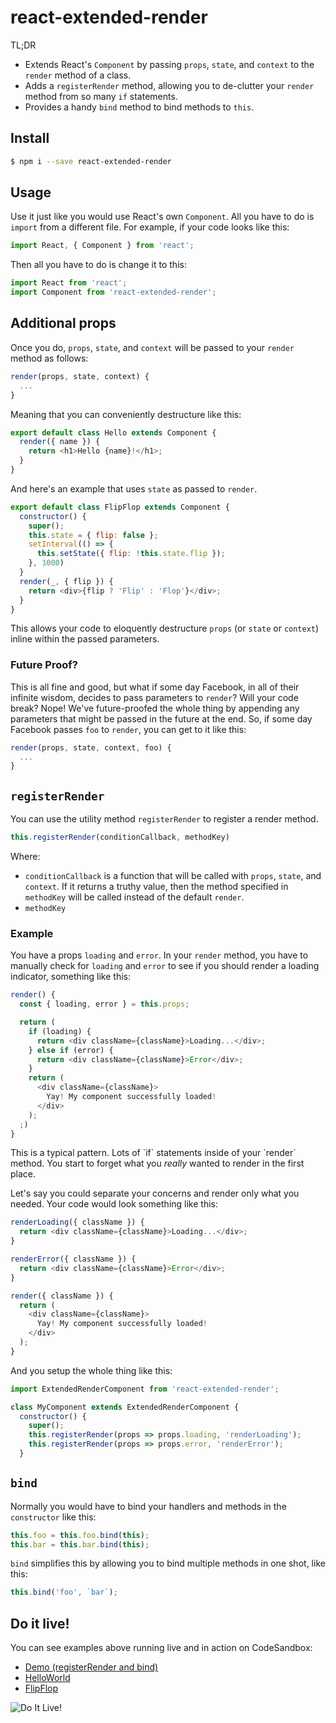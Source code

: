 # react-extended-render

TL;DR

* Extends React's `Component` by passing `props`, `state`, and `context` to the `render` method of a class.
* Adds a `registerRender` method, allowing you to de-clutter your `render` method from so many `if` statements.
* Provides a handy `bind` method to bind methods to `this`.

## Install
```bash
$ npm i --save react-extended-render
```

## Usage

Use it just like you would use React's own `Component`. All you have to do is `import` from a different file.
For example, if your code looks like this:
```js
import React, { Component } from 'react';
```
Then all you have to do is change it to this:
```js
import React from 'react';
import Component from 'react-extended-render';
```

## Additional props

Once you do, `props`, `state`, and `context` will be passed to your `render` method as follows:
```js
render(props, state, context) {
  ...
}
```
Meaning that you can conveniently destructure like this:
```js
export default class Hello extends Component {
  render({ name }) {
    return <h1>Hello {name}!</h1>;
  }
}
```

And here's an example that uses `state` as passed to `render`.
```js
export default class FlipFlop extends Component {
  constructor() {
    super();
    this.state = { flip: false };
    setInterval(() => {
      this.setState({ flip: !this.state.flip });
    }, 1000)
  }
  render(_, { flip }) {
    return <div>{flip ? 'Flip' : 'Flop'}</div>;
  }
}
```

This allows your code to eloquently destructure `props` (or `state` or `context`) inline within the passed parameters.

### Future Proof?

This is all fine and good, but what if some day Facebook, in all of their infinite wisdom, decides to pass parameters to `render`?
Will your code break? Nope! We've future-proofed the whole thing by appending any parameters that might be passed in the future at the end.
So, if some day Facebook passes `foo` to `render`, you can get to it like this:
```js
render(props, state, context, foo) {
  ...
}
```

## `registerRender`

You can use the utility method `registerRender` to register a render method.

```js
this.registerRender(conditionCallback, methodKey)
```
Where:

* `conditionCallback` is a function that will be called with `props`, `state`, and `context`.
If it returns a truthy value, then the method specified in `methodKey` will be called instead of the default `render`.
* `methodKey`

### Example

You have a props `loading` and `error`.
In your `render` method, you have to manually check for `loading` and `error`
to see if you should render a loading indicator, something like this:

```js
render() {
  const { loading, error } = this.props;

  return (
    if (loading) {
      return <div className={className}>Loading...</div>;
    } else if (error) {
      return <div className={className}>Error</div>;
    }
    return (
      <div className={className}>
        Yay! My component successfully loaded!
      </div>
    );
  ;)  
}
```
This is a typical pattern. Lots of \`if\` statements inside of your \`render\` method.
You start to forget what you _really_ wanted to render in the first place.

Let's say you could separate your concerns and render only what you needed.
Your code would look something like this:

```js
renderLoading({ className }) {
  return <div className={className}>Loading...</div>;
}

renderError({ className }) {
  return <div className={className}>Error</div>;
}

render({ className }) {
  return (
    <div className={className}>
      Yay! My component successfully loaded!
    </div>
  );
}
```

And you setup the whole thing like this:

```js
import ExtendedRenderComponent from 'react-extended-render';

class MyComponent extends ExtendedRenderComponent {
  constructor() {
    super();
    this.registerRender(props => props.loading, 'renderLoading');
    this.registerRender(props => props.error, 'renderError');
  }
```

## `bind`


Normally you would have to bind your handlers and methods in the `constructor` like this:
```js
this.foo = this.foo.bind(this);
this.bar = this.bar.bind(this);
```

`bind` simplifies this by allowing you to bind multiple methods
in one shot, like this:

```js
this.bind('foo', `bar`);
```

## Do it live!

You can see examples above running live and in action on CodeSandbox:

- [Demo (registerRender and bind)](https://codesandbox.io/s/Qj27x91L)
- [HelloWorld](https://codesandbox.io/s/z2JZZlWm)
- [FlipFlop](https://codesandbox.io/s/R63ROYjgw)

![Do It Live!](https://media.giphy.com/media/q7UpJegIZjsk0/giphy.gif)
